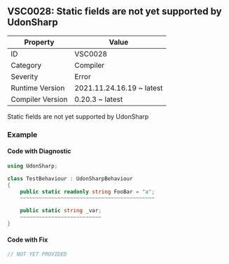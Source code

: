 ## VSC0028: Static fields are not yet supported by UdonSharp

| Property         | Value                     | 
| ---------------- | ------------------------- | 
| ID               | VSC0028                   | 
| Category         | Compiler                  | 
| Severity         | Error                     | 
| Runtime Version  | 2021.11.24.16.19 ~ latest | 
| Compiler Version | 0.20.3 ~ latest           | 

Static fields are not yet supported by UdonSharp  

### Example

#### Code with Diagnostic


```csharp
using UdonSharp;

class TestBehaviour : UdonSharpBehaviour
{
    public static readonly string FooBar = "a";
    ~~~~~~~~~~~~~~~~~~~~~~~~~~~~~~~~~~~~~~~~~~~

    public static string _var;
    ~~~~~~~~~~~~~~~~~~~~~~~~~~
}
```

#### Code with Fix


```csharp
// NOT YET PROVIDED
```


